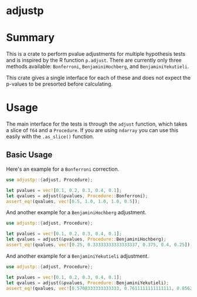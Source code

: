 # adjustp

# Summary
This is a crate to perform pvalue adjustments for multiple hypothesis tests and is inspired by the R function `p.adjust`. 
There are currently only three methods available: `Bonferroni`, `BenjaminiHochberg`, and `BenjaminiYekutieli`.

This crate gives a single interface for each of these and does not expect the p-values to be presorted before calculating.

# Usage

The main interface for the tests is through the `adjust` function, which takes a slice of `f64` and a `Procedure`.
If you are using `ndarray` you can use this easily with the `.as_slice()` function.


## Basic Usage
Here's an example for a `Bonferroni` correction.

```rust
use adjustp::{adjust, Procedure};

let pvalues = vec![0.1, 0.2, 0.3, 0.4, 0.1];
let qvalues = adjust(&pvalues, Procedure::Bonferroni);
assert_eq!(qvalues, vec![0.5, 1.0, 1.0, 1.0, 0.5]);
```

And another example for a `BenjaminiHochberg` adjustment.

```rust
use adjustp::{adjust, Procedure};

let pvalues = vec![0.1, 0.2, 0.3, 0.4, 0.1];
let qvalues = adjust(&pvalues, Procedure::BenjaminiHochberg);
assert_eq!(qvalues, vec![0.25, 0.33333333333333337, 0.375, 0.4, 0.25]);
```

And another example for a `BenjaminiYekutieli` adjustment.

```rust
use adjustp::{adjust, Procedure};

let pvalues = vec![0.1, 0.2, 0.3, 0.4, 0.1];
let qvalues = adjust(&pvalues, Procedure::BenjaminiYekutieli);
assert_eq!(qvalues, vec![0.5708333333333333, 0.7611111111111111, 0.8562500, 0.91333333333333333, 0.5708333333333333]);
```
